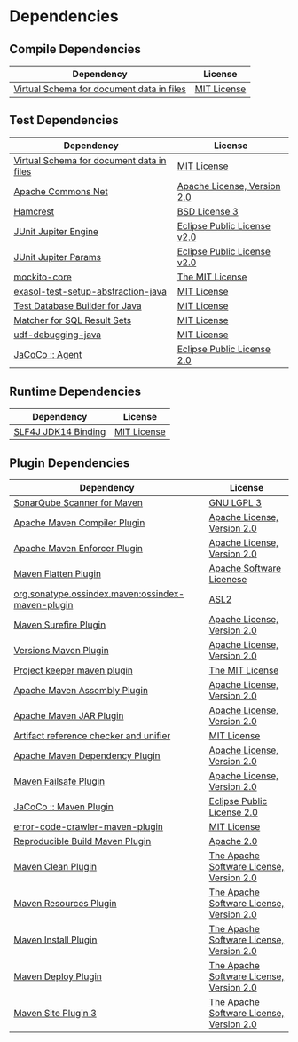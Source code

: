 <!-- @formatter:off -->
# Dependencies

## Compile Dependencies

| Dependency                                     | License          |
| ---------------------------------------------- | ---------------- |
| [Virtual Schema for document data in files][0] | [MIT License][1] |

## Test Dependencies

| Dependency                                     | License                          |
| ---------------------------------------------- | -------------------------------- |
| [Virtual Schema for document data in files][0] | [MIT License][1]                 |
| [Apache Commons Net][2]                        | [Apache License, Version 2.0][3] |
| [Hamcrest][4]                                  | [BSD License 3][5]               |
| [JUnit Jupiter Engine][6]                      | [Eclipse Public License v2.0][7] |
| [JUnit Jupiter Params][6]                      | [Eclipse Public License v2.0][7] |
| [mockito-core][8]                              | [The MIT License][9]             |
| [exasol-test-setup-abstraction-java][10]       | [MIT License][11]                |
| [Test Database Builder for Java][12]           | [MIT License][13]                |
| [Matcher for SQL Result Sets][14]              | [MIT License][15]                |
| [udf-debugging-java][16]                       | [MIT License][17]                |
| [JaCoCo :: Agent][18]                          | [Eclipse Public License 2.0][19] |

## Runtime Dependencies

| Dependency                | License           |
| ------------------------- | ----------------- |
| [SLF4J JDK14 Binding][20] | [MIT License][21] |

## Plugin Dependencies

| Dependency                                              | License                                        |
| ------------------------------------------------------- | ---------------------------------------------- |
| [SonarQube Scanner for Maven][22]                       | [GNU LGPL 3][23]                               |
| [Apache Maven Compiler Plugin][24]                      | [Apache License, Version 2.0][3]               |
| [Apache Maven Enforcer Plugin][25]                      | [Apache License, Version 2.0][3]               |
| [Maven Flatten Plugin][26]                              | [Apache Software Licenese][3]                  |
| [org.sonatype.ossindex.maven:ossindex-maven-plugin][27] | [ASL2][28]                                     |
| [Maven Surefire Plugin][29]                             | [Apache License, Version 2.0][3]               |
| [Versions Maven Plugin][30]                             | [Apache License, Version 2.0][3]               |
| [Project keeper maven plugin][31]                       | [The MIT License][32]                          |
| [Apache Maven Assembly Plugin][33]                      | [Apache License, Version 2.0][3]               |
| [Apache Maven JAR Plugin][34]                           | [Apache License, Version 2.0][3]               |
| [Artifact reference checker and unifier][35]            | [MIT License][36]                              |
| [Apache Maven Dependency Plugin][37]                    | [Apache License, Version 2.0][3]               |
| [Maven Failsafe Plugin][38]                             | [Apache License, Version 2.0][3]               |
| [JaCoCo :: Maven Plugin][39]                            | [Eclipse Public License 2.0][19]               |
| [error-code-crawler-maven-plugin][40]                   | [MIT License][41]                              |
| [Reproducible Build Maven Plugin][42]                   | [Apache 2.0][28]                               |
| [Maven Clean Plugin][43]                                | [The Apache Software License, Version 2.0][28] |
| [Maven Resources Plugin][44]                            | [The Apache Software License, Version 2.0][28] |
| [Maven Install Plugin][45]                              | [The Apache Software License, Version 2.0][28] |
| [Maven Deploy Plugin][46]                               | [The Apache Software License, Version 2.0][28] |
| [Maven Site Plugin 3][47]                               | [The Apache Software License, Version 2.0][28] |

[0]: https://github.com/exasol/virtual-schema-common-document-files/
[1]: https://github.com/exasol/virtual-schema-common-document-files/blob/main/LICENSE
[2]: https://commons.apache.org/proper/commons-net/
[3]: https://www.apache.org/licenses/LICENSE-2.0.txt
[4]: http://hamcrest.org/JavaHamcrest/
[5]: http://opensource.org/licenses/BSD-3-Clause
[6]: https://junit.org/junit5/
[7]: https://www.eclipse.org/legal/epl-v20.html
[8]: https://github.com/mockito/mockito
[9]: https://github.com/mockito/mockito/blob/main/LICENSE
[10]: https://github.com/exasol/exasol-test-setup-abstraction-java/
[11]: https://github.com/exasol/exasol-test-setup-abstraction-java/blob/main/LICENSE
[12]: https://github.com/exasol/test-db-builder-java/
[13]: https://github.com/exasol/test-db-builder-java/blob/main/LICENSE
[14]: https://github.com/exasol/hamcrest-resultset-matcher/
[15]: https://github.com/exasol/hamcrest-resultset-matcher/blob/main/LICENSE
[16]: https://github.com/exasol/udf-debugging-java/
[17]: https://github.com/exasol/udf-debugging-java/blob/main/LICENSE
[18]: https://www.eclemma.org/jacoco/index.html
[19]: https://www.eclipse.org/legal/epl-2.0/
[20]: http://www.slf4j.org
[21]: http://www.opensource.org/licenses/mit-license.php
[22]: http://sonarsource.github.io/sonar-scanner-maven/
[23]: http://www.gnu.org/licenses/lgpl.txt
[24]: https://maven.apache.org/plugins/maven-compiler-plugin/
[25]: https://maven.apache.org/enforcer/maven-enforcer-plugin/
[26]: https://www.mojohaus.org/flatten-maven-plugin/
[27]: https://sonatype.github.io/ossindex-maven/maven-plugin/
[28]: http://www.apache.org/licenses/LICENSE-2.0.txt
[29]: https://maven.apache.org/surefire/maven-surefire-plugin/
[30]: https://www.mojohaus.org/versions-maven-plugin/
[31]: https://github.com/exasol/project-keeper/
[32]: https://github.com/exasol/project-keeper/blob/main/LICENSE
[33]: https://maven.apache.org/plugins/maven-assembly-plugin/
[34]: https://maven.apache.org/plugins/maven-jar-plugin/
[35]: https://github.com/exasol/artifact-reference-checker-maven-plugin/
[36]: https://github.com/exasol/artifact-reference-checker-maven-plugin/blob/main/LICENSE
[37]: https://maven.apache.org/plugins/maven-dependency-plugin/
[38]: https://maven.apache.org/surefire/maven-failsafe-plugin/
[39]: https://www.jacoco.org/jacoco/trunk/doc/maven.html
[40]: https://github.com/exasol/error-code-crawler-maven-plugin/
[41]: https://github.com/exasol/error-code-crawler-maven-plugin/blob/main/LICENSE
[42]: http://zlika.github.io/reproducible-build-maven-plugin
[43]: http://maven.apache.org/plugins/maven-clean-plugin/
[44]: http://maven.apache.org/plugins/maven-resources-plugin/
[45]: http://maven.apache.org/plugins/maven-install-plugin/
[46]: http://maven.apache.org/plugins/maven-deploy-plugin/
[47]: http://maven.apache.org/plugins/maven-site-plugin/
